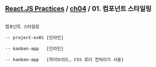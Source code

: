 ## [React.JS Practices](https://github.com/kickscar-javascript/react-practices) / [ch04](https://github.com/kickscar-javascript/react-practices/tree/master/ch04) / 01. 컴포넌트 스타일링 

<pre>

컴포넌트 스타일링
    
-- project-ex01 [인라인]

-- kanban-app   [인라인]

-- kanban-app   [하이브리드, CSS 로더 전처리기 사용]
  
</pre>
